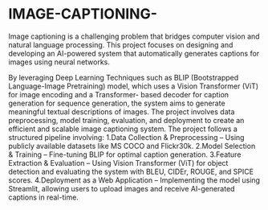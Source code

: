 # IMAGE-CAPTIONING-
Image captioning is a challenging problem that bridges computer vision and natural language processing. This project focuses on designing and developing an AI-powered system that automatically generates captions for images using neural networks. 

By leveraging Deep Learning Techniques such as BLIP (Bootstrapped Language-Image Pretraining) model, which uses a Vision Transformer (ViT) for image encoding and a Transformer- based decoder for caption generation for sequence generation, the system aims to generate meaningful textual descriptions of images. The project involves data preprocessing, model training, evaluation, and deployment to create an efficient and scalable image captioning system.
The project follows a structured pipeline involving:
1.Data Collection & Preprocessing – Using publicly available datasets like MS COCO and Flickr30k.
2.Model Selection & Training – Fine-tuning BLIP for optimal caption generation.
3.Feature Extraction & Evaluation – Using Vision Transformer (ViT) for object detection and evaluating the system with BLEU, CIDEr, ROUGE, and SPICE scores.
4.Deployment as a Web Application – Implementing the model using Streamlit, allowing users to upload images and receive AI-generated captions in real-time.
